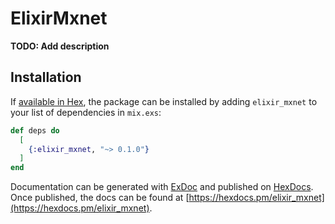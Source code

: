 # ElixirMxnet

**TODO: Add description**

## Installation

If [available in Hex](https://hex.pm/docs/publish), the package can be installed
by adding `elixir_mxnet` to your list of dependencies in `mix.exs`:

```elixir
def deps do
  [
    {:elixir_mxnet, "~> 0.1.0"}
  ]
end
```

Documentation can be generated with [ExDoc](https://github.com/elixir-lang/ex_doc)
and published on [HexDocs](https://hexdocs.pm). Once published, the docs can
be found at [https://hexdocs.pm/elixir_mxnet](https://hexdocs.pm/elixir_mxnet).
